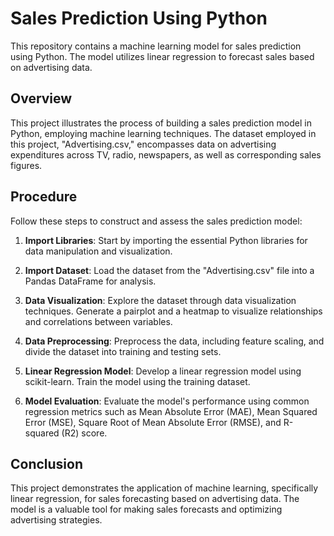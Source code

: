 # Sales Prediction Using Python

This repository contains a machine learning model for sales prediction using Python. The model utilizes linear regression to forecast sales based on advertising data.

## Overview

This project illustrates the process of building a sales prediction model in Python, employing machine learning techniques. The dataset employed in this project, "Advertising.csv," encompasses data on advertising expenditures across TV, radio, newspapers, as well as corresponding sales figures.

## Procedure

Follow these steps to construct and assess the sales prediction model:

1. **Import Libraries**: Start by importing the essential Python libraries for data manipulation and visualization.

2. **Import Dataset**: Load the dataset from the "Advertising.csv" file into a Pandas DataFrame for analysis.

3. **Data Visualization**: Explore the dataset through data visualization techniques. Generate a pairplot and a heatmap to visualize relationships and correlations between variables.

4. **Data Preprocessing**: Preprocess the data, including feature scaling, and divide the dataset into training and testing sets.

5. **Linear Regression Model**: Develop a linear regression model using scikit-learn. Train the model using the training dataset.

6. **Model Evaluation**: Evaluate the model's performance using common regression metrics such as Mean Absolute Error (MAE), Mean Squared Error (MSE), Square Root of Mean Absolute Error (RMSE), and R-squared (R2) score.

## Conclusion

This project demonstrates the application of machine learning, specifically linear regression, for sales forecasting based on advertising data. The model is a valuable tool for making sales forecasts and optimizing advertising strategies.
